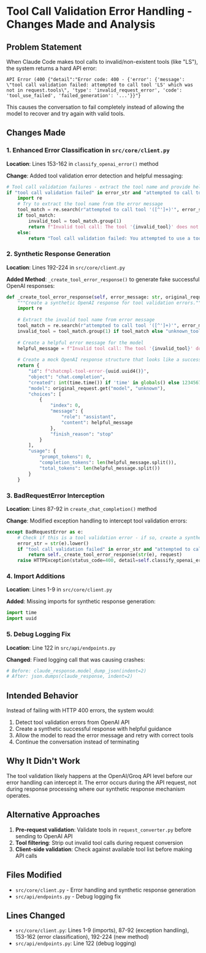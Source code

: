 # Tool Call Validation Error Handling - Changes Made and Analysis

## Problem Statement
When Claude Code makes tool calls to invalid/non-existent tools (like "LS"), the system returns a hard API error:
```
API Error (400 {"detail":"Error code: 400 - {'error': {'message': \"tool call validation failed: attempted to call tool 'LS' which was not in request.tools\", 'type': 'invalid_request_error', 'code': 'tool_use_failed', 'failed_generation': '...'}}"}
```

This causes the conversation to fail completely instead of allowing the model to recover and try again with valid tools.

## Changes Made

### 1. Enhanced Error Classification in `src/core/client.py`

**Location**: Lines 153-162 in `classify_openai_error()` method

**Change**: Added tool validation error detection and helpful messaging:
```python
# Tool call validation failures - extract the tool name and provide helpful guidance
if "tool call validation failed" in error_str and "attempted to call tool" in error_str:
    import re
    # Try to extract the tool name from the error message
    tool_match = re.search(r"attempted to call tool '([^']+)'", error_str)
    if tool_match:
        invalid_tool = tool_match.group(1)
        return f"Invalid tool call: The tool '{invalid_tool}' does not exist. Please review your available tools and use only the tools provided in the current context. Check your tool list and try again with a valid tool name."
    else:
        return "Tool call validation failed: You attempted to use a tool that doesn't exist. Please review your available tools and use only the tools provided in the current context."
```

### 2. Synthetic Response Generation

**Location**: Lines 192-224 in `src/core/client.py`

**Added Method**: `_create_tool_error_response()` to generate fake successful OpenAI responses:
```python
def _create_tool_error_response(self, error_message: str, original_request: dict) -> dict:
    """Create a synthetic OpenAI response for tool validation errors."""
    import re
    
    # Extract the invalid tool name from error message
    tool_match = re.search(r"attempted to call tool '([^']+)'", error_message)
    invalid_tool = tool_match.group(1) if tool_match else "unknown_tool"
    
    # Create a helpful error message for the model
    helpful_message = f"Invalid tool call: The tool '{invalid_tool}' does not exist. Please review your available tools and use only the tools provided in the current context. Check your tool list and try again with a valid tool name."
    
    # Create a mock OpenAI response structure that looks like a successful response
    return {
        "id": f"chatcmpl-tool-error-{uuid.uuid4()}",
        "object": "chat.completion",
        "created": int(time.time()) if 'time' in globals() else 1234567890,
        "model": original_request.get("model", "unknown"),
        "choices": [
            {
                "index": 0,
                "message": {
                    "role": "assistant",
                    "content": helpful_message
                },
                "finish_reason": "stop"
            }
        ],
        "usage": {
            "prompt_tokens": 0,
            "completion_tokens": len(helpful_message.split()),
            "total_tokens": len(helpful_message.split())
        }
    }
```

### 3. BadRequestError Interception

**Location**: Lines 87-92 in `create_chat_completion()` method

**Change**: Modified exception handling to intercept tool validation errors:
```python
except BadRequestError as e:
    # Check if this is a tool validation error - if so, create a synthetic successful response
    error_str = str(e).lower()
    if "tool call validation failed" in error_str and "attempted to call tool" in error_str:
        return self._create_tool_error_response(str(e), request)
    raise HTTPException(status_code=400, detail=self.classify_openai_error(str(e)))
```

### 4. Import Additions

**Location**: Lines 1-9 in `src/core/client.py`

**Added**: Missing imports for synthetic response generation:
```python
import time
import uuid
```

### 5. Debug Logging Fix

**Location**: Line 122 in `src/api/endpoints.py`

**Changed**: Fixed logging call that was causing crashes:
```python
# Before: claude_response.model_dump_json(indent=2)
# After: json.dumps(claude_response, indent=2)
```

## Intended Behavior
Instead of failing with HTTP 400 errors, the system would:
1. Detect tool validation errors from OpenAI API
2. Create a synthetic successful response with helpful guidance
3. Allow the model to read the error message and retry with correct tools
4. Continue the conversation instead of terminating

## Why It Didn't Work
The tool validation likely happens at the OpenAI/Groq API level before our error handling can intercept it. The error occurs during the API request, not during response processing where our synthetic response mechanism operates.

## Alternative Approaches
1. **Pre-request validation**: Validate tools in `request_converter.py` before sending to OpenAI API
2. **Tool filtering**: Strip out invalid tool calls during request conversion
3. **Client-side validation**: Check against available tool list before making API calls

## Files Modified
- `src/core/client.py` - Error handling and synthetic response generation
- `src/api/endpoints.py` - Debug logging fix

## Lines Changed
- `src/core/client.py`: Lines 1-9 (imports), 87-92 (exception handling), 153-162 (error classification), 192-224 (new method)
- `src/api/endpoints.py`: Line 122 (debug logging)